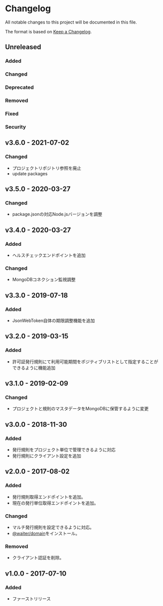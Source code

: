 # Changelog

All notable changes to this project will be documented in this file.

The format is based on [Keep a Changelog](http://keepachangelog.com/).

## Unreleased

### Added

### Changed

### Deprecated

### Removed

### Fixed

### Security

## v3.6.0 - 2021-07-02

### Changed

- プロジェクトリポジトリ参照を廃止
- update packages

## v3.5.0 - 2020-03-27

### Changed

- package.jsonの対応Node.jsバージョンを調整

## v3.4.0 - 2020-03-27

### Added

- ヘルスチェックエンドポイントを追加

### Changed

- MongoDBコネクション監視調整

## v3.3.0 - 2019-07-18

### Added

- JsonWebToken自体の期限調整機能を追加

## v3.2.0 - 2019-03-15

### Added

- 許可証発行規則にて利用可能期間をポジティブリストとして指定することができるように機能追加

## v3.1.0 - 2019-02-09

### Changed

- プロジェクトと規則のマスタデータをMongoDBに保管するように変更

## v3.0.0 - 2018-11-30

### Added

- 発行規則をプロジェクト単位で管理できるように対応
- 発行規則にクライアント設定を追加

## v2.0.0 - 2017-08-02

### Added

- 発行規則取得エンドポイントを追加。
- 現在の発行単位取得エンドポイントを追加。

### Changed

- マルチ発行規則を設定できるように対応。
- [@waiter/domain](https://www.npmjs.com/package/@waiter/domain)をインストール。

### Removed

- クライアント認証を削除。

## v1.0.0 - 2017-07-10

### Added

- ファーストリリース
